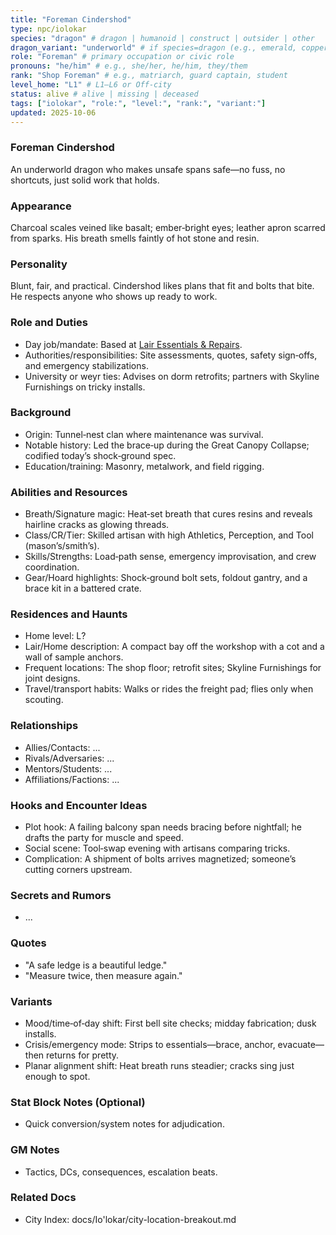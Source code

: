 ```yaml
---
title: "Foreman Cindershod"
type: npc/iolokar
species: "dragon" # dragon | humanoid | construct | outsider | other
dragon_variant: "underworld" # if species=dragon (e.g., emerald, copper)
role: "Foreman" # primary occupation or civic role
pronouns: "he/him" # e.g., she/her, he/him, they/them
rank: "Shop Foreman" # e.g., matriarch, guard captain, student
level_home: "L1" # L1–L6 or Off‑city
status: alive # alive | missing | deceased
tags: ["iolokar", "role:", "level:", "rank:", "variant:"]
updated: 2025-10-06
---
```

### Foreman Cindershod

An underworld dragon who makes unsafe spans safe—no fuss, no shortcuts, just solid work that holds.

### Appearance

Charcoal scales veined like basalt; ember‑bright eyes; leather apron scarred from sparks. His breath smells faintly of hot stone and resin.

### Personality

Blunt, fair, and practical. Cindershod likes plans that fit and bolts that bite. He respects anyone who shows up ready to work.

### Role and Duties

- Day job/mandate: Based at [Lair Essentials & Repairs](docs/Io'lokar/Locations/lair-essentials-and-repairs.md).
- Authorities/responsibilities: Site assessments, quotes, safety sign‑offs, and emergency stabilizations.
- University or weyr ties: Advises on dorm retrofits; partners with Skyline Furnishings on tricky installs.

### Background

- Origin: Tunnel‑nest clan where maintenance was survival.
- Notable history: Led the brace‑up during the Great Canopy Collapse; codified today’s shock‑ground spec.
- Education/training: Masonry, metalwork, and field rigging.

### Abilities and Resources

- Breath/Signature magic: Heat‑set breath that cures resins and reveals hairline cracks as glowing threads.
- Class/CR/Tier: Skilled artisan with high Athletics, Perception, and Tool (mason’s/smith’s).
- Skills/Strengths: Load‑path sense, emergency improvisation, and crew coordination.
- Gear/Hoard highlights: Shock‑ground bolt sets, foldout gantry, and a brace kit in a battered crate.

### Residences and Haunts

- Home level: L?
- Lair/Home description: A compact bay off the workshop with a cot and a wall of sample anchors.
- Frequent locations: The shop floor; retrofit sites; Skyline Furnishings for joint designs.
- Travel/transport habits: Walks or rides the freight pad; flies only when scouting.

### Relationships

- Allies/Contacts: ...
- Rivals/Adversaries: ...
- Mentors/Students: ...
- Affiliations/Factions: ...

### Hooks and Encounter Ideas

- Plot hook: A failing balcony span needs bracing before nightfall; he drafts the party for muscle and speed.
- Social scene: Tool‑swap evening with artisans comparing tricks.
- Complication: A shipment of bolts arrives magnetized; someone’s cutting corners upstream.

### Secrets and Rumors

- ...

### Quotes

- "A safe ledge is a beautiful ledge."
- "Measure twice, then measure again."

### Variants

- Mood/time‑of‑day shift: First bell site checks; midday fabrication; dusk installs.
- Crisis/emergency mode: Strips to essentials—brace, anchor, evacuate—then returns for pretty.
- Planar alignment shift: Heat breath runs steadier; cracks sing just enough to spot.

### Stat Block Notes (Optional)

- Quick conversion/system notes for adjudication.

### GM Notes

- Tactics, DCs, consequences, escalation beats.

### Related Docs

- City Index: docs/Io'lokar/city-location-breakout.md
